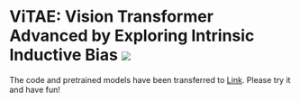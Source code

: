 <h1 align="left">ViTAE: Vision Transformer Advanced by Exploring Intrinsic Inductive Bias <a href="https://arxiv.org/pdf/2106.03348.pdf"><img  src="https://img.shields.io/badge/arXiv-Paper-<COLOR>.svg" ></a>
</a> </h1> 

The code and pretrained models have been transferred to [Link](https://github.com/ViTAE-Transformer/ViTAE-Transformer). Please try it and have fun!
